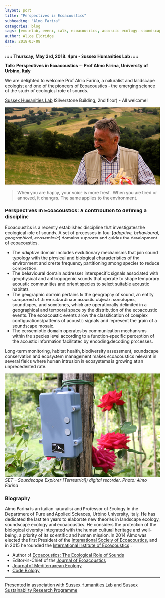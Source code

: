 ```yaml
---
layout: post
title: "Perspectives in Ecoacoustics"
subheading: "Almo Farina"
categories: blog
tags: [emutelab, event, talk, ecoacoustics, acoustic ecology, soundscape]
author: Alice Eldridge
date: 2018-03-08
---
```



<b>::::: Thursday, May 3rd, 2018. 4pm - Sussex Humanities Lab :::::</b>   

<b>Talk: Perspectives in Ecoacoustics -- Prof Almo Farina, University of Urbino, Italy</b>

We are delighted to welcome Prof Almo Farina, a naturalist and landscape ecologist and one of the pioneers of Ecoacoustics - the emerging science of the study of ecological role of sounds. 

<a href="http://www.sussex.ac.uk/shl/">Sussex Humanities Lab</a> (Silverstone Building, 2nd floor) - All welcome!

![Farina](/img/farina_ALMO_FARINA.jpg)
> When you are happy, your voice is more fresh. When you are tired or annoyed, it changes. The same applies to the environment.


### Perspectives in Ecoacoustics: A contribution to defining a discipline

Ecoacoustics is a recently established discipline that investigates the ecological role of sounds. A set of processes in four [*adaptive, behavioural, geographical, ecosemiotic*] domains supports and guides the development of ecoacoustics.

- The *adaptive*  domain includes evolutionary mechanisms that join sound typology with the physical and biological characteristics of the environment and create frequency partitioning among species to reduce competition.
- The behavioural  domain addresses interspecific signals associated with geophysical and anthropogenic sounds that operate to shape temporary acoustic communities and orient species to select suitable acoustic habitats.
- The geographic  domain pertains to the geography of sound, an entity composed of three subordinate acoustic objects: sonotopes, soundtopes, and sonotones, which are operationally delimited in a geographical and temporal space by the distribution of the ecoacoustic events. The ecoacoustic events allow the classification of complex configurations/patterns of acoustic signals and represent the grain of a soundscape mosaic.
- The ecosemiotic  domain operates by  communication mechanisms within the species level according to a function-specific perception of the acoustic information facilitated by encoding/decoding processes.

Long-term monitoring, habitat health, biodiversity assessment, soundscape conservation and ecosystem management makes ecoacoustics relevant in several fields where human intrusion in ecosystems is growing at an unprecedented rate.

![recorder](/img/farina_SET.jpg)
*SET – Soundscape Explorer [Terrestrial]) digital recorder. Photo: Almo Farina*

### Biography
Almo Farina is an Italian naturalist and Professor of Ecology in the Department of Pure and Applied Sciences, Urbino University, Italy. He has dedicated the last ten years to elaborate new theories in landscape ecology, soundscape ecology and ecoacoustics. He considers the protection of the biological diversity integrated with the human cultural heritage and well-being, a priority of its scientific and human mission. In 2014 Almo was elected the first President of the [International Society of Ecoacoustics](https://sites.google.com/site/ecoacousticssociety/), and in 2015 he founded the [International Institute of Ecoacoustics](http://www.iinsteco.org/) .


- Author of [Ecoacoustics: The Ecological Role of Sounds](https://www.wiley.com/en-gb/Ecoacoustics:+The+Ecological+Role+of+Sounds-p-9781119230694)   
- Editor-in-Chief of the [Journal of Ecoacoustics](https://www.veruscript.com/journals/journal-of-ecoacoustics/)     
- [Journal of Mediterranean Ecology](http://www.jmecology.com/)   
- [Code Biology](http://www.codebiology.org/)   

----
Presented in association with [Sussex Humanities Lab](http://www.sussex.ac.uk/shl/) and [Sussex Sustainability Research Programme](http://www.sussex.ac.uk/ssrp/)
